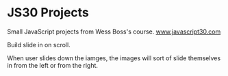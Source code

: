# JS30 Projects

Small JavaScript projects from Wess Boss's course.
www.javascript30.com 

Build slide in on scroll.

When user slides down the iamges, the images will sort of slide themselves in from the left or from the  right.
